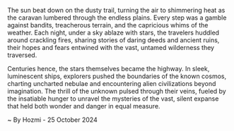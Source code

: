 
The sun beat down on the dusty trail, turning the air to shimmering heat as the caravan lumbered through the endless plains.  Every step was a gamble against bandits, treacherous terrain, and the capricious whims of the weather. Each night, under a sky ablaze with stars, the travelers huddled around crackling fires, sharing stories of daring deeds and ancient ruins, their hopes and fears entwined with the vast, untamed wilderness they traversed. 

Centuries hence, the stars themselves became the highway. In sleek, luminescent ships, explorers pushed the boundaries of the known cosmos, charting uncharted nebulae and encountering alien civilizations beyond imagination. The thrill of the unknown pulsed through their veins, fueled by the insatiable hunger to unravel the mysteries of the vast, silent expanse that held both wonder and danger in equal measure. 

~ By Hozmi - 25 October 2024
